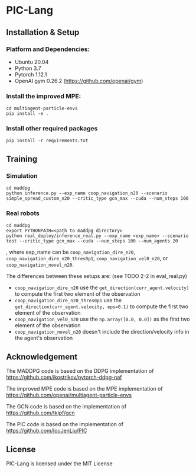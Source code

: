# PIC-Lang

## Installation & Setup

### Platform and Dependencies: 
* Ubuntu 20.04 
* Python 3.7
* Pytorch 1.12.1
* OpenAI gym 0.26.2 (https://github.com/openai/gym)

### Install the improved MPE:
    cd multiagent-particle-envs
    pip install -e .

### Install other required packages
    pip install -r requirements.txt

## Training

### Simulation
    cd maddpg
    python inference.py --exp_name coop_navigation_n20 --scenario simple_spread_custom_n20 --critic_type gcn_max --cuda --num_steps 100

### Real robots
    cd maddpg
    export PYTHONPATH=<path to maddpg directory>
    python real_deploy/inference_real.py --exp_name <exp_name> --scenario test --critic_type gcn_max --cuda --num_steps 100 --num_agents 20

, where exp_name can be `coop_navigation_dire_n20`, `coop_navigation_dire_n20_thres0p1`, `coop_navigation_vel0_n20`, or
`coop_navigation_novel_n20`.

The differences between these setups are: (see TODO 2-2 in eval_real.py)
- `coop_navigation_dire_n20` use the `get_direction(curr_agent.velocity)` to compute the first two element of the observation
- `coop_navigation_dire_n20_thres0p1` use the `get_direction(curr_agent.velocity, eps=0.1)` to compute the first two element of the observation
- `coop_navigation_vel0_n20` use the `np.array([0.0, 0.0])` as the first two element of the observation
- `coop_navigation_novel_n20` doesn't include the direction/velocity info in the agent's observation

## Acknowledgement
The MADDPG code is based on the DDPG implementation of https://github.com/ikostrikov/pytorch-ddpg-naf

The improved MPE code is based on the MPE implementation of https://github.com/openai/multiagent-particle-envs

The GCN code is based on the implementation of https://github.com/tkipf/gcn

The PIC code is based on the implementation of https://github.com/IouJenLiu/PIC

## License
PIC-Lang is licensed under the MIT License

